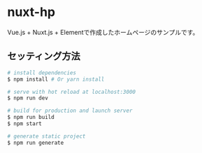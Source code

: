 # nuxt-hp

Vue.js + Nuxt.js + Elementで作成したホームページのサンプルです。

## セッティング方法

``` bash
# install dependencies
$ npm install # Or yarn install

# serve with hot reload at localhost:3000
$ npm run dev

# build for production and launch server
$ npm run build
$ npm start

# generate static project
$ npm run generate
```
